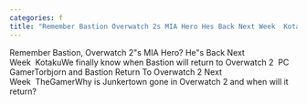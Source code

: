 ```yaml
---
categories: f
title: "Remember Bastion Overwatch 2s MIA Hero Hes Back Next Week  Kotaku"
---
```

Remember Bastion, Overwatch 2"s MIA Hero? He"s Back Next Week&nbsp;&nbsp;KotakuWe finally know when Bastion will return to Overwatch 2&nbsp;&nbsp;PC GamerTorbjorn and Bastion Return To Overwatch 2 Next Week&nbsp;&nbsp;TheGamerWhy is Junkertown gone in Overwatch 2 and when will it return?&nbsp;&nbsp;